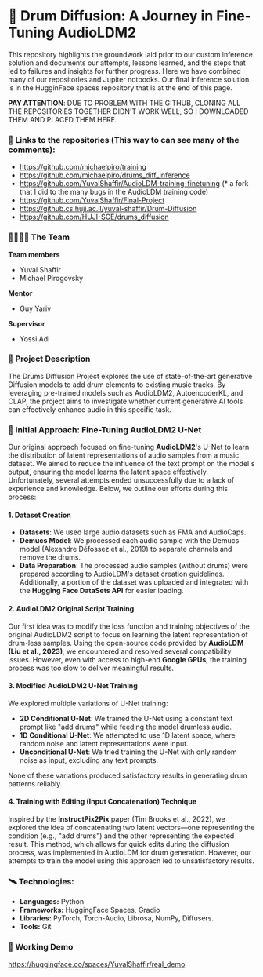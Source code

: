 # 🥁 Drum Diffusion: A Journey in Fine-Tuning AudioLDM2
This repository highlights the groundwork laid prior to our custom inference solution and documents our attempts, lessons learned, and the steps that led to failures and insights for further progress.
Here we have combined many of our repositories and Jupiter notbooks. Our final inference solution is in the HugginFace spaces repository that is at the end of this page.

**PAY ATTENTION**: DUE TO PROBLEM WITH THE GITHUB, CLONING ALL THE REPOSITORIES TOGETHER DIDN'T WORK WELL, 
SO I DOWNLOADED THEM AND PLACED THEM HERE.

### 🔗 Links to the repositories (This way to can see many of the comments):
- https://github.com/michaelpiro/training
- https://github.com/michaelpiro/drums_diff_inference
- https://github.com/YuvalShaffir/AudioLDM-training-finetuning (* a fork that I did to the many bugs in the AudioLDM training code)
- https://github.com/YuvalShaffir/Final-Project
- https://github.cs.huji.ac.il/yuval-shaffir/Drum-Diffusion
- https://github.com/HUJI-SCE/drums_diffusion


### 👨‍🎓👨‍🎓 The Team
**Team members**
- Yuval Shaffir
- Michael Pirogovsky

**Mentor**
- Guy Yariv

**Supervisor**
- Yossi Adi

### 📖 Project Description
The Drums Diffusion Project explores the use of state-of-the-art generative Diffusion models to add drum elements to existing music tracks. By leveraging pre-trained models such as AudioLDM2, AutoencoderKL, and CLAP, the project aims to investigate whether current generative AI tools can effectively enhance audio in this specific task. 

### 🚩 Initial Approach: Fine-Tuning AudioLDM2 U-Net

Our original approach focused on fine-tuning **AudioLDM2**'s U-Net to learn the distribution of latent representations of audio samples from a music dataset. We aimed to reduce the influence of the text prompt on the model's output, ensuring the model learns the latent space effectively. Unfortunately, several attempts ended unsuccessfully due to a lack of experience and knowledge. Below, we outline our efforts during this process:

#### 1. Dataset Creation

- **Datasets**: We used large audio datasets such as FMA and AudioCaps.
- **Demucs Model**: We processed each audio sample with the Demucs model (Alexandre Défossez et al., 2019) to separate channels and remove the drums.
- **Data Preparation**: The processed audio samples (without drums) were prepared according to AudioLDM's dataset creation guidelines. Additionally, a portion of the dataset was uploaded and integrated with the **Hugging Face DataSets API** for easier loading.

#### 2. AudioLDM2 Original Script Training

Our first idea was to modify the loss function and training objectives of the original AudioLDM2 script to focus on learning the latent representation of drum-less samples. Using the open-source code provided by **AudioLDM (Liu et al., 2023)**, we encountered and resolved several compatibility issues. However, even with access to high-end **Google GPUs**, the training process was too slow to deliver meaningful results.

#### 3. Modified AudioLDM2 U-Net Training

We explored multiple variations of U-Net training:
- **2D Conditional U-Net**: We trained the U-Net using a constant text prompt like "add drums" while feeding the model drumless audio.
- **1D Conditional U-Net**: We attempted to use 1D latent space, where random noise and latent representations were input.
- **Unconditional U-Net**: We tried training the U-Net with only random noise as input, excluding any text prompts.

None of these variations produced satisfactory results in generating drum patterns reliably.

#### 4. Training with Editing (Input Concatenation) Technique

Inspired by the **InstructPix2Pix** paper (Tim Brooks et al., 2022), we explored the idea of concatenating two latent vectors—one representing the condition (e.g., "add drums") and the other representing the expected result. This method, which allows for quick edits during the diffusion process, was implemented in AudioLDM for drum generation. However, our attempts to train the model using this approach led to unsatisfactory results.

### 🛰 Technologies:
- **Languages:** Python
- **Frameworks:** HuggingFace Spaces, Gradio
- **Libraries:** PyTorch, Torch-Audio, Librosa, NumPy, Diffusers.
- **Tools:** Git

### 🎼 Working Demo
https://huggingface.co/spaces/YuvalShaffir/real_demo
